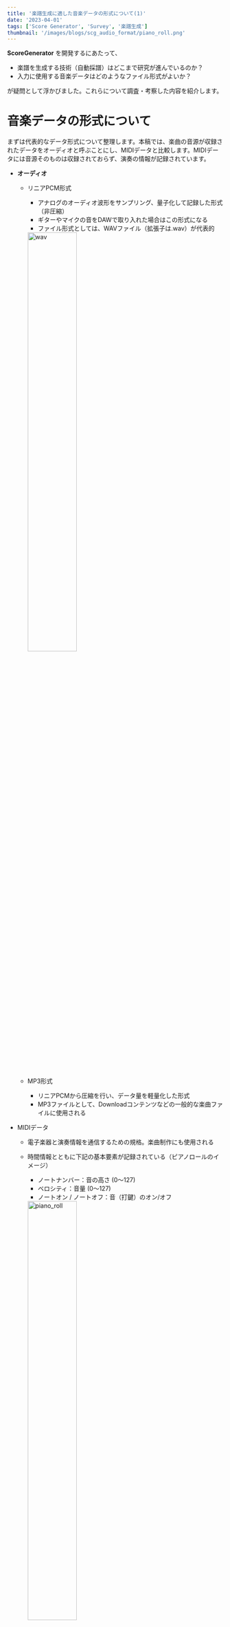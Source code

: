 ```yaml
---
title: '楽譜生成に適した音楽データの形式について(1)'
date: '2023-04-01'
tags: ['Score Generator', 'Survey', '楽譜生成']
thumbnail: '/images/blogs/scg_audio_format/piano_roll.png'
---
```


**ScoreGenerator** を開発するにあたって、

- 楽譜を生成する技術（自動採譜）はどこまで研究が進んでいるのか？
- 入力に使用する音楽データはどのようなファイル形式がよいか？

が疑問として浮かびました。これらについて調査・考察した内容を紹介します。

# 音楽データの形式について
まずは代表的なデータ形式について整理します。本稿では、楽曲の音源が収録されたデータをオーディオと呼ぶことにし、MIDIデータと比較します。MIDIデータには音源そのものは収録されておらず、演奏の情報が記録されています。

- **オーディオ**
  - リニアPCM形式
    - アナログのオーディオ波形をサンプリング、量子化して記録した形式（非圧縮）
    - ギターやマイクの音をDAWで取り入れた場合はこの形式になる
    - ファイル形式としては、WAVファイル（拡張子は.wav）が代表的
    <img src="/images/blogs/scg_audio_format/wav.png" alt="wav" width="50%">

  - MP3形式
    - リニアPCMから圧縮を行い、データ量を軽量化した形式
    - MP3ファイルとして、Downloadコンテンツなどの<span class="blue-text">一般的な楽曲ファイルに使用される</span>

- MIDIデータ
  - 電子楽器と演奏情報を通信するための規格。楽曲制作にも使用される
  - 時間情報とともに下記の基本要素が記録されている（ピアノロールのイメージ）
    - ノートナンバー：音の高さ (0～127)
    - ベロシティ：音量 (0～127)
    - ノートオン / ノートオフ：音（打鍵）のオン/オフ
    <img src="/images/blogs/scg_audio_format/piano_roll.png" alt="piano_roll" width="50%">

  - オーディオと比較して<span class="blue-text">データサイズが相当軽量である</span>
  - <span class="red-text">データとして入手が難しい</span>

# 楽譜データの形式について（省略）
楽譜データについては他の記事で説明するとして、ここでは詳細を省略しますが、MusicXMLというフォーマットやABC記譜法という形式で表現されることが一般的です。

- MucsicXML: https://www.w3.org/2021/06/musicxml40/
- ABC記譜法: https://abcnotation.com/wiki/abc:standard:v2.1

# どのデータ形式から楽譜データを生成するか
## １．オーディオ（WAV or MP3) から楽譜データを直接生成する
MP3ファイルであれば一般的に流通しているため、例えば「MP3を入力としてMusicXMLが出力される」ような技術があれば最も良いと考えていたのですが、<span class="red-text">そのような例は見つかりませんでした</span>。

MP3と比べると、非圧縮のWAVの方が入力に適していそうです。しかし、同様に、楽譜データを直接生成する（WAVとMusicXMLを紐づけて学習させる、WAVと楽譜の画像を紐づけて学習させる）例は見当たらず。想定はしていましたが、このようなダイナミックな手法は<span class="red-text">ハードルが高いようです</span>。

## ２．MIDIから楽譜データを生成する
MIDIは演奏情報を示しているため、<span class="blue-text">楽譜との親和性が高い</span>ことが分かりました。MIDIの場合、機械学習や推定は不要で、ルールに基づいて楽譜に変換することになるため、<span class="blue-text">より正確な結果が得られる</span>と考えられます。

MIDIをMusicXMLに変換する開発記事は複数ヒットします。また、自動作曲や楽曲特徴分類といった別の音楽系の機械学習トピックでも、MIDIが入力に使われることが多いことが分かりました。

しかし、<span class="red-text">データとして入手するのが難しい</span>というデメリットは残ったままです。

## ３．オーディオからMIDI経由で楽譜データを生成する
オーディオをMIDIに変換できれば、２と組み合わせて楽譜データが生成できると考えられます。データの入手のしやすさを考慮して、オーディオからMIDIへの変換技術についても調べました。

### 3-1．音高推定
オーディオには音の高さ情報が直接的には記録されていません。オーディオ ⇒ MIDIの変換以前に、「音の高さを推定する」こと自体が研究の一分野になっています。

短時間の音の波形に対しては古くからフーリエ解析が主流となっています。近年では**librosa**というツールが便利で、機械学習時の前処理としても使用されています。librosaでwavファイルを解析し、得たスペクトログラムの画像に対して学習を行うことで、画像解析的アプローチで音の特徴量を学習させることができます。
<img src="/images/blogs/scg_audio_format/librosa.png" alt="librosa" width="50%">


librosa: https://librosa.org/doc/latest/index.html

解析対象の音の区間が長くなると難易度は上がります。2019年頃の論文でも、隠れマルコフモデルというキーワードの入った論文が数多くヒットしました。個人的には、この分野は近年までDeep Learningのアプローチは少なかったという印象を受けました。

### 3-2. GOOGLE MAGENTA (2018)
Google MagentaはアートにDeep Learningを活用するプロジェクトです。この中に、**“Onsets and Frames”**という自動採譜のテーマがあります。

Onsets and Framesでは、ソロのピアノ楽曲の演奏情報 (MIDI) と実際に演奏した音源(WAV)のデータセット (MAESTROデータセット) が公開されており、この組み合わせを**Wave2Mid2Wave**と呼ばれる手法で学習させることで、<span class="blue-text">WAV ⇒ MIDIの変換精度を大きく向上</span>させています。

<img src="/images/blogs/scg_audio_format/magenta.png" alt="magenta" width="50%">
Google Magenta: https://magenta.tensorflow.org/

Onsets and Frames: https://magenta.tensorflow.org/onsets-frames

### 3-3. DAWのAUDIO TO MIDI 機能
オーディオ⇒MIDIについては、フリーソフトが複数配布されていたり、DAW (音楽制作ソフト)の一機能として装備されていたり、とツールとして使えるようになっているものも多くあります。中でも、Ableton LiveのMIDI変換機能が有名であるため、リンクを紹介しておきます。

オーディオをMIDIに変換する| Ableton Live: https://www.ableton.com/ja/manual/converting-audio-to-midi/

# まとめ
サーベイにより、周辺知識について理解が深まりました。オーディオ⇒MIDIの変換については、精度が出ていることは分かったのですが、自分たちのプロジェクトには組み込みにくいだろうと判断し、**ScoreGenerator**では**MIDIを入力データに使用**することにしました。